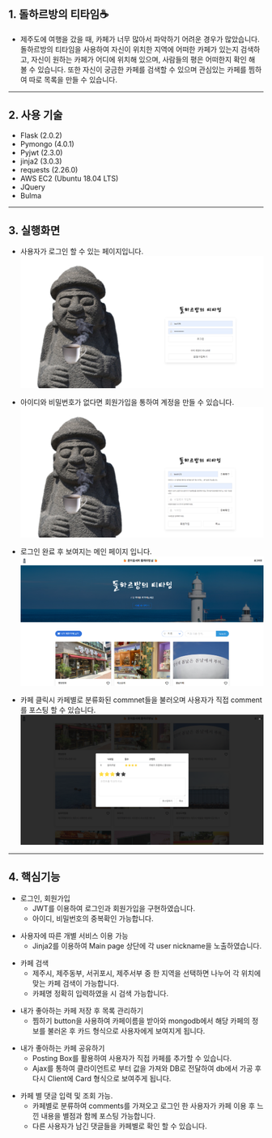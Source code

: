 <!--Heading-->

## 1. 돌하르방의 티타임☕

- 제주도에 여행을 갔을 때, 카페가 너무 많아서 파악하기 어려운 경우가 많았습니다. <br/>돌하르방의 티타임을 사용하여 자신이 위치한 지역에 어떠한 카페가 있는지 검색하고, 자신이 원하는 카페가 어디에 위치해 있으며, 사람들의 평은 어떠한지 확인 해 볼 수 있습니다. 또한 자신이 궁금한 카페를 검색할 수 있으며 관심있는 카페를 찜하여 따로 목록을 만들 수 있습니다.

---

## 2. 사용 기술

- Flask (2.0.2)
- Pymongo (4.0.1)
- Pyjwt (2.3.0)
- jinja2 (3.0.3)
- requests (2.26.0)
- AWS EC2 (Ubuntu 18.04 LTS)
- JQuery
- Bulma

---

## 3. 실행화면

- 사용자가 로그인 할 수 있는 페이지입니다. 
![image info](./static/jejucafe_로그인페이지.png)
<!---->
- 아이디와 비밀번호가 없다면 회원가입을 통하여 계정을 만들 수 있습니다. 
![image info](./static/jejucafe_회원가입페이지.png)
<!---->
- 로그인 완료 후 보여지는 메인 페이지 입니다.
![image info](./static/jejucafe_메인페이지.png)
<!---->
- 카페 클릭시 카페별로 분류화된 commnet들을 불러오며 사용자가 직접 comment를 포스팅 할 수 있습니다.
![image info](./static/jejucafe_댓글창.png)



---

## 4. 핵심기능

- 로그인, 회원가입
  - JWT를 이용하여 로그인과 회원가입을 구현하였습니다.
  - 아이디, 비밀번호의 중복확인 가능합니다.<br/>
<!---->
- 사용자에 따른 개별 서비스 이용 가능
  - Jinja2를 이용하여 Main page 상단에 각 user nickname을 노출하였습니다.
<!---->
- 카페 검색
  - 제주시, 제주동부, 서귀포시, 제주서부 중 한 지역을 선택하면  나누어 각 위치에 맞는 카페 검색이 가능합니다.
  - 카페명 정확히 입력하였을 시 검색 가능합니다.
<!---->
- 내가 좋아하는 카페 저장 후 목록 관리하기
  - 찜하기 button을 사용하여 카페이름을 받아와 mongodb에서 해당 카페의 정보를 불러온 후 카드 형식으로 사용자에게 보여지게 됩니다.
<!---->
- 내가 좋아하는 카페 공유하기
  - Posting Box를 활용하여 사용자가 직접 카페를 추가할 수 있습니다.
  - Ajax를 통하여 클라이언트로 부터 값을 가져와 DB로 전달하여 db에서 가공 후 다시 Client에 Card 형식으로 보여주게 됩니다.
<!---->
- 카페 별 댓글 입력 및 조회 가능.
  - 카페별로 분류하여 comments를 가져오고 로그인 한 사용자가 카페 이용 후 느낀 내용을 별점과 함께 포스팅 가능합니다.
  - 다른 사용자가 남긴 댓글들을 카페별로 확인 할 수 있습니다.
